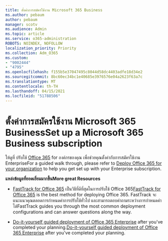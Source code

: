 ```yaml
---
title: ตั้งค่าการสมัครใช้งาน Microsoft 365 Business
ms.author: pebaum
author: pebaum
manager: scotv
ms.audience: Admin
ms.topic: article
ms.service: o365-administration
ROBOTS: NOINDEX, NOFOLLOW
localization_priority: Priority
ms.collection: Adm_O365
ms.custom:
- "9002444"
- "4795"
ms.openlocfilehash: f155b5e37047495c8044d58dc4403adfe18d34e2
ms.sourcegitcommit: 8bc60ec34bc1e40685e3976576e04a2623f63a7c
ms.translationtype: MT
ms.contentlocale: th-TH
ms.lasthandoff: 04/15/2021
ms.locfileid: "51788506"
---
```

# <a name="set-up-a-microsoft-365-business-subscription"></a><span data-ttu-id="eaf64-102">ตั้งค่าการสมัครใช้งาน Microsoft 365 Business</span><span class="sxs-lookup"><span data-stu-id="eaf64-102">Set up a Microsoft 365 Business subscription</span></span>

<span data-ttu-id="eaf64-103">ให้ดูที่ ปรับใช้ [Office 365](https://docs.microsoft.com/office365/enterprise/setup-overview-for-enterprises) for องค์กรของคุณ เพื่อช่วยคุณตั้งค่ากับการสมัครใช้งาน Enterprise</span><span class="sxs-lookup"><span data-stu-id="eaf64-103">For a guided walk through, please refer to [Deploy Office 365 for your organization](https://docs.microsoft.com/office365/enterprise/setup-overview-for-enterprises) to help you get set up with your Enterprise subscription.</span></span>

<span data-ttu-id="eaf64-104">**แหล่งข้อมูลที่ยอดเยี่ยมมากขึ้น**</span><span class="sxs-lookup"><span data-stu-id="eaf64-104">**More great Resources**</span></span>

- <span data-ttu-id="eaf64-105">[FastTrack for Office 365](https://docs.microsoft.com/fasttrack/O365-fasttrack-benefit-for-office-365) เป็นวิธีที่ดีที่สุดในการปรับใช้ Office 365</span><span class="sxs-lookup"><span data-stu-id="eaf64-105">[FastTrack for Office 365](https://docs.microsoft.com/fasttrack/O365-fasttrack-benefit-for-office-365) is the best method for deploying Office 365.</span></span> <span data-ttu-id="eaf64-106">FastTrack จะแนะแนวคุณตลอดการกําหนดค่าการปรับใช้ทั่วไป และสามารถตอบคําถามระหว่างการกําหนดค่าได้</span><span class="sxs-lookup"><span data-stu-id="eaf64-106">FastTrack guides you through the most common deployment configurations and can answer questions along the way.</span></span> 

- <span data-ttu-id="eaf64-107">[Do-it-yourself guided deployment of Office 365 Enterprise](https://docs.microsoft.com/office365/enterprise/setup-overview-for-enterprises#do-it-yourself-guided-deployment-of-office-365-enterprise) after you've completed your planning.</span><span class="sxs-lookup"><span data-stu-id="eaf64-107">[Do-it-yourself guided deployment of Office 365 Enterprise](https://docs.microsoft.com/office365/enterprise/setup-overview-for-enterprises#do-it-yourself-guided-deployment-of-office-365-enterprise) after you've completed your planning.</span></span> 
